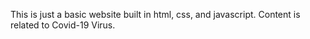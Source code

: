
This is just a basic website built in html, css, and javascript.
Content is related to Covid-19 Virus.
